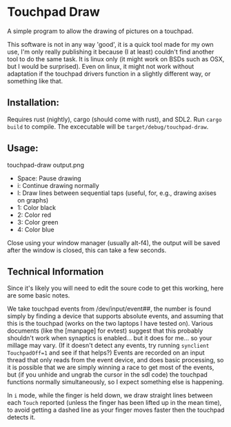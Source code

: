 # Touchpad Draw

A simple program to allow the drawing of pictures on a touchpad.

This software is not in any way 'good', it is a quick tool made for my own use, I'm only really publishing it because (I at least) couldn't find another tool to do the same task. It is linux only (it might work on BSDs such as OSX, but I would be surprised). Even on linux, it might not work without adaptation if the touchpad drivers function in a slightly different way, or something like that.

## Installation:

Requires rust (nightly), cargo (should come with rust), and SDL2. Run `cargo build` to compile. The excecutable will be `target/debug/touchpad-draw`.

## Usage:

touchpad-draw output.png

- Space: Pause drawing
- i: Continue drawing normally
- l: Draw lines between sequential taps (useful, for, e.g., drawing axises on graphs)
- 1: Color black
- 2: Color red
- 3: Color green
- 4: Color blue

Close using your window manager (usually alt-f4), the output will be saved after the window is closed, this can take a few seconds.

## Technical Information

Since it's likely you will need to edit the soure code to get this working, here are some basic notes.

We take touchpad events from /dev/input/event##, the number is found simply by finding a device that supports absolute events, and assuming that this is the touchpad (works on the two laptops I have tested on). Various documents (like the [manpage] for evtest) suggest that this probably shouldn't work when synaptics is enabled... but it does for me... so your millage may vary. (If it doesn't detect any events, try running `synclient TouchpadOff=1` and see if that helps?) Events are recorded on an input thread that only reads from the event device, and does basic processing, so it is possible that we are simply winning a race to get most of the events, but (if you unhide and ungrab the cursor in the sdl code) the touchpad functions normally simultaneously, so I expect something else is happening.

In `i` mode, while the finger is held down, we draw straight lines between each `Touch` reported (unless the finger has been lifted up in the mean time), to avoid getting a dashed line as your finger moves faster then the touchpad detects it.
